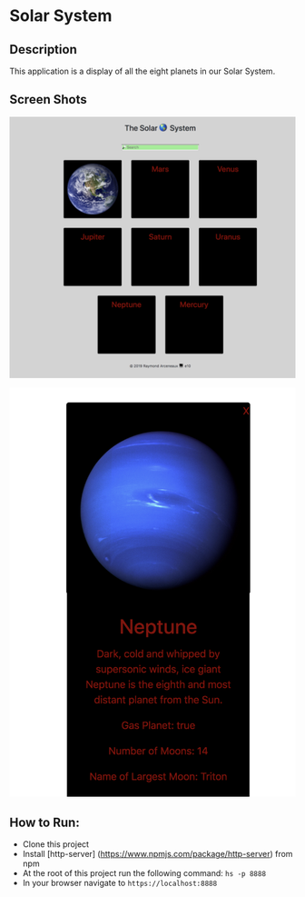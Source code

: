 # Solar System

Description 
------
This application is a display of all the eight planets in our Solar System.

## Screen Shots
![](https://raw.githubusercontent.com/rarceneaux/solar-system/master/src/javascripts/assets/images/planets.png)

![](https://raw.githubusercontent.com/rarceneaux/solar-system/master/src/javascripts/assets/images/OnePlanet.png)
## How to Run:
  * Clone this project
  * Install [http-server] (https://www.npmjs.com/package/http-server) from npm
  * At the root of this project run the following command: `hs -p 8888`
  * In your browser navigate to `https://localhost:8888`
 
